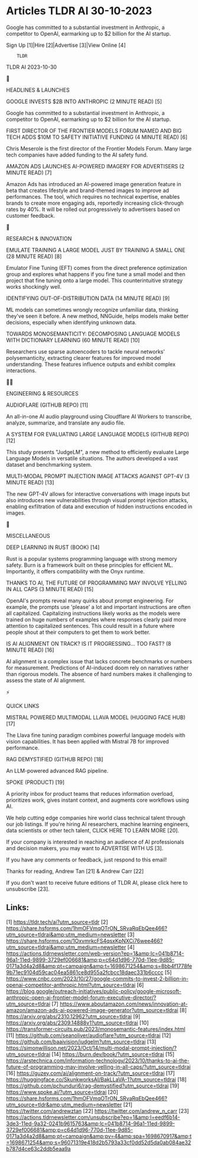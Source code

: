 # Articles TLDR AI 30-10-2023

Google has committed to a substantial investment in Anthropic, a
competitor to OpenAI, earmarking up to $2 billion for the AI
startup.  

Sign Up [1]|Hire [2]|Advertise [3]|View Online [4] 

		TLDR 

TLDR AI 2023-10-30

🚀 

HEADLINES & LAUNCHES

 GOOGLE INVESTS $2B INTO ANTHROPIC (2 MINUTE READ) [5] 

 Google has committed to a substantial investment in Anthropic, a
competitor to OpenAI, earmarking up to $2 billion for the AI startup. 

 FIRST DIRECTOR OF THE FRONTIER MODELS FORUM NAMED AND BIG TECH ADDS
$10M TO SAFETY INITIATIVE FUNDING (4 MINUTE READ) [6] 

 Chris Meserole is the first director of the Frontier Models Forum.
Many large tech companies have added funding to the AI safety fund. 

 AMAZON ADS LAUNCHES AI-POWERED IMAGERY FOR ADVERTISERS (2 MINUTE
READ) [7] 

 Amazon Ads has introduced an AI-powered image generation feature in
beta that creates lifestyle and brand-themed images to improve ad
performances. The tool, which requires no technical expertise, enables
brands to create more engaging ads, reportedly increasing
click-through rates by 40%. It will be rolled out progressively to
advertisers based on customer feedback. 

🧠 

RESEARCH & INNOVATION

 EMULATE TRAINING A LARGE MODEL JUST BY TRAINING A SMALL ONE (28
MINUTE READ) [8] 

 Emulator Fine Tuning (EFT) comes from the direct preference
optimization group and explores what happens if you fine tune a small
model and then project that fine tuning onto a large model. This
counterintuitive strategy works shockingly well. 

 IDENTIFYING OUT-OF-DISTRIBUTION DATA (14 MINUTE READ) [9] 

 ML models can sometimes wrongly recognize unfamiliar data, thinking
they've seen it before. A new method, NNGuide, helps models make
better decisions, especially when identifying unknown data. 

 TOWARDS MONOSEMANTICITY: DECOMPOSING LANGUAGE MODELS WITH DICTIONARY
LEARNING (60 MINUTE READ) [10] 

 Researchers use sparse autoencoders to tackle neural networks'
polysemanticity, extracting clearer features for improved model
understanding. These features influence outputs and exhibit complex
interactions. 

🧑‍💻 

ENGINEERING & RESOURCES

 AUDIOFLARE (GITHUB REPO) [11] 

 An all-in-one AI audio playground using Cloudflare AI Workers to
transcribe, analyze, summarize, and translate any audio file. 

 A SYSTEM FOR EVALUATING LARGE LANGUAGE MODELS (GITHUB REPO) [12] 

 This study presents "JudgeLM", a new method to efficiently evaluate
Large Language Models in versatile situations. The authors developed a
vast dataset and benchmarking system. 

 MULTI-MODAL PROMPT INJECTION IMAGE ATTACKS AGAINST GPT-4V (3 MINUTE
READ) [13] 

 The new GPT-4V allows for interactive conversations with image inputs
but also introduces new vulnerabilities through visual prompt
injection attacks, enabling exfiltration of data and execution of
hidden instructions encoded in images. 

🎁 

MISCELLANEOUS

 DEEP LEARNING IN RUST (BOOK) [14] 

 Rust is a popular systems programming language with strong memory
safety. Burn is a framework built on these principles for efficient
ML. Importantly, it offers compatibility with the Onyx runtime. 

 THANKS TO AI, THE FUTURE OF PROGRAMMING MAY INVOLVE YELLING IN ALL
CAPS (3 MINUTE READ) [15] 

 OpenAI's prompts reveal many quirks about prompt engineering. For
example, the prompts use 'please' a lot and important instructions are
often all capitalized. Capitalizing instructions likely works as the
models were trained on huge numbers of examples where responses
clearly paid more attention to capitalized sentences. This could
result in a future where people shout at their computers to get them
to work better. 

 IS AI ALIGNMENT ON TRACK? IS IT PROGRESSING... TOO FAST? (8 MINUTE
READ) [16] 

 AI alignment is a complex issue that lacks concrete benchmarks or
numbers for measurement. Predictions of AI-induced doom rely on
narratives rather than rigorous models. The absence of hard numbers
makes it challenging to assess the state of AI alignment. 

⚡ 

QUICK LINKS

 MISTRAL POWERED MULTIMODAL LLAVA MODEL (HUGGING FACE HUB) [17] 

 The Llava fine tuning paradigm combines powerful language models with
vision capabilities. It has been applied with Mistral 7B for improved
performance. 

 RAG DEMYSTIFIED (GITHUB REPO) [18] 

 An LLM-powered advanced RAG pipeline. 

 SPOKE (PRODUCT) [19] 

 A priority inbox for product teams that reduces information overload,
prioritizes work, gives instant context, and augments core workflows
using AI. 

 We help cutting edge companies hire world class technical talent
through our job listings. If you're hiring AI researchers, machine
learning engineers, data scientists or other tech talent, CLICK HERE
TO LEARN MORE [20]. 

If your company is interested in reaching an audience of AI
professionals and decision makers, you may want to ADVERTISE WITH US
[3]. 

If you have any comments or feedback, just respond to this email! 

Thanks for reading, 
Andrew Tan [21] & Andrew Carr [22] 

If you don't want to receive future editions of TLDR AI, please click
here to unsubscribe [23]. 

 

Links:
------
[1] https://tldr.tech/ai?utm_source=tldr
[2] https://share.hsforms.com/1hmOFVmqOTrON_SRvaRqEbQee466?utm_source=tldrai&amp;utm_medium=newsletter
[3] https://share.hsforms.com/1OxvmrkcFS4qsxKpNXCi76wee466?utm_source=tldrai&amp;utm_medium=newsletter
[4] https://actions.tldrnewsletter.com/web-version?ep=1&amp;lc=041b8714-96a1-11ed-9899-3729ef006681&amp;p=c64d1d96-770d-11ee-9d85-0171a3d4a2d8&amp;pt=campaign&amp;t=1698671254&amp;s=8bb4f1778fe9b71ec9104d59cac04ea5861ce8d955a2fcbcc18daec331b6cccc
[5] https://www.cnbc.com/2023/10/27/google-commits-to-invest-2-billion-in-openai-competitor-anthropic.html?utm_source=tldrai
[6] https://blog.google/outreach-initiatives/public-policy/google-microsoft-anthropic-open-ai-frontier-model-forum-executive-director/?utm_source=tldrai
[7] https://www.aboutamazon.com/news/innovation-at-amazon/amazon-ads-ai-powered-image-generator?utm_source=tldrai
[8] https://arxiv.org/abs/2310.12962?utm_source=tldrai
[9] https://arxiv.org/abs/2309.14888v1?utm_source=tldrai
[10] https://transformer-circuits.pub/2023/monosemantic-features/index.html
[11] https://github.com/seanoliver/audioflare?utm_source=tldrai
[12] https://github.com/baaivision/judgelm?utm_source=tldrai
[13] https://simonwillison.net/2023/Oct/14/multi-modal-prompt-injection/?utm_source=tldrai
[14] https://burn.dev/book/?utm_source=tldrai
[15] https://arstechnica.com/information-technology/2023/10/thanks-to-ai-the-future-of-programming-may-involve-yelling-in-all-caps/?utm_source=tldrai
[16] https://guzey.com/ai/alignment-on-track/?utm_source=tldrai
[17] https://huggingface.co/SkunkworksAI/BakLLaVA-1?utm_source=tldrai
[18] https://github.com/pchunduri6/rag-demystified?utm_source=tldrai
[19] https://www.spoke.ai/?utm_source=tldrai
[20] https://share.hsforms.com/1hmOFVmqOTrON_SRvaRqEbQee466?utm_source=tldr&amp;utm_medium=newsletter
[21] https://twitter.com/andrewztan
[22] https://twitter.com/andrew_n_carr
[23] https://actions.tldrnewsletter.com/unsubscribe?ep=1&amp;l=eedf6b14-3de3-11ed-9a32-0241b9615763&amp;lc=041b8714-96a1-11ed-9899-3729ef006681&amp;p=c64d1d96-770d-11ee-9d85-0171a3d4a2d8&amp;pt=campaign&amp;pv=4&amp;spa=1698670917&amp;t=1698671254&amp;s=96071319e418d2b5793a33cf0dd52d5da0ab084ae32b787d4ce63c2ddb5eaa9a
